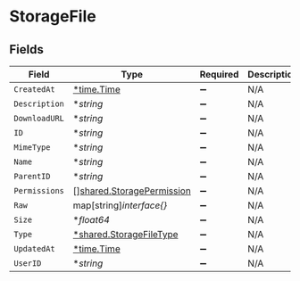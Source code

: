 # StorageFile


## Fields

| Field                                                                         | Type                                                                          | Required                                                                      | Description                                                                   |
| ----------------------------------------------------------------------------- | ----------------------------------------------------------------------------- | ----------------------------------------------------------------------------- | ----------------------------------------------------------------------------- |
| `CreatedAt`                                                                   | [*time.Time](https://pkg.go.dev/time#Time)                                    | :heavy_minus_sign:                                                            | N/A                                                                           |
| `Description`                                                                 | **string*                                                                     | :heavy_minus_sign:                                                            | N/A                                                                           |
| `DownloadURL`                                                                 | **string*                                                                     | :heavy_minus_sign:                                                            | N/A                                                                           |
| `ID`                                                                          | **string*                                                                     | :heavy_minus_sign:                                                            | N/A                                                                           |
| `MimeType`                                                                    | **string*                                                                     | :heavy_minus_sign:                                                            | N/A                                                                           |
| `Name`                                                                        | **string*                                                                     | :heavy_minus_sign:                                                            | N/A                                                                           |
| `ParentID`                                                                    | **string*                                                                     | :heavy_minus_sign:                                                            | N/A                                                                           |
| `Permissions`                                                                 | [][shared.StoragePermission](../../../pkg/models/shared/storagepermission.md) | :heavy_minus_sign:                                                            | N/A                                                                           |
| `Raw`                                                                         | map[string]*interface{}*                                                      | :heavy_minus_sign:                                                            | N/A                                                                           |
| `Size`                                                                        | **float64*                                                                    | :heavy_minus_sign:                                                            | N/A                                                                           |
| `Type`                                                                        | [*shared.StorageFileType](../../../pkg/models/shared/storagefiletype.md)      | :heavy_minus_sign:                                                            | N/A                                                                           |
| `UpdatedAt`                                                                   | [*time.Time](https://pkg.go.dev/time#Time)                                    | :heavy_minus_sign:                                                            | N/A                                                                           |
| `UserID`                                                                      | **string*                                                                     | :heavy_minus_sign:                                                            | N/A                                                                           |